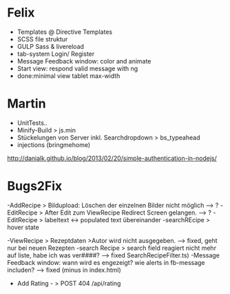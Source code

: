 ﻿# Felix

- Templates @ Directive Templates
- SCSS file struktur
- GULP Sass & livereload 
- tab-system Login/ Register
- Message Feedback window: color and animate
- Start view: respond valid message with ng
- done:minimal view tablet max-width

# Martin
- UnitTests..
- Minify-Build > js.min
- Stückelungen von Server inkl. Searchdropdown > bs_typeahead
- injections (bringmehome)

http://danialk.github.io/blog/2013/02/20/simple-authentication-in-nodejs/


# Bugs2Fix

-AddRecipe > Bildupload: Löschen der einzelnen Bilder nicht möglich --> ?
-EditRecipe > After Edit zum ViewRecipe Redirect Screen gelangen. --> ?
-EditRecipe > labeltext <-> populated text übereinander
-searchREcipe > hover state

-ViewRecipe > Rezeptdaten >Autor wird nicht ausgegeben. --> fixed, geht nur bei neuen Rezepten
-search Recipe > search field reagiert nicht mehr auf liste, habe ich was ver####? --> fixed SearchRecipeFilter.ts)
-Message Feedback window: wann wird es engezeigt? wie alerts in fb-message includen? --> fixed (minus in index.html)


- Add Rating - > POST 404 /api/rating